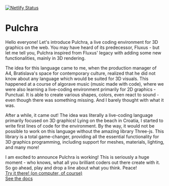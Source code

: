 [![Netlify Status](https://api.netlify.com/api/v1/badges/c69cab50-feb9-42a2-ad5b-701eed639d5a/deploy-status)](https://app.netlify.com/sites/pulchra/deploys)
# Pulchra
Hello everyone! 
Let's introduce Pulchra, a live coding environment for 3D graphics on the web. You may have heard of its predecessor, Fluxus - but let me tell you, Pulchra inspired from Fluxus' legacy with adding some new functionalities, mainly in 3D rendering.

The idea for this language came to me, when the production manager of A4, Bratislava's space for contemporary culture, realized that he did not know about any language which would be suited for 3D visuals.
This happened at a course of algorave music (music made with code), where we were also learning a live-coding environment primarily for 2D graphics - Punctual. It is able to create various shapes, colors, even react to sound - even though there was something missing. And I barely thought with what it was.

After a while, it came out! The idea was literally a live-coding language primarily focused on 3D graphics! Lying on the beach in Croatia, I started to write first lines of code for the environment. By the way, it would not be possible to work on this language without the amazing library Three-js. This library is a total game-changer, providing all the essential functionality for 3D graphics programming, including support for meshes, materials, lighting, and many more!

I am excited to announce Pulchra is working! This is seriously a huge moment - who knows, what all you brilliant coders out there create with it. So go ahead, play and drop a line about what you think. Peace!<br>
[Try it there! (on computer, of course)](https://pulchra.netlify.app)<br>
[See the docs](docs.md)
